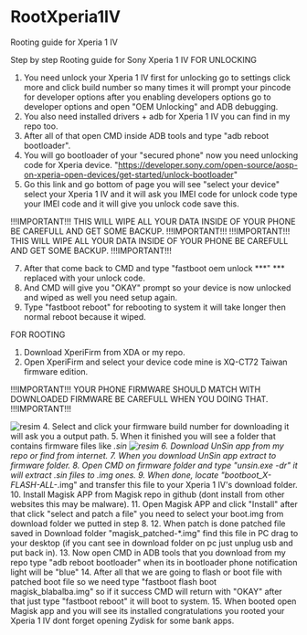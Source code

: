 # RootXperia1IV
Rooting guide for Xperia 1 IV

Step by step Rooting guide for Sony Xperia 1 IV
FOR UNLOCKING
1. You need unlock your Xperia 1 IV first for unlocking go to settings click more and click build number so many times it will prompt your pincode for developer options after you enabling developers options go to developer options and open "OEM Unlocking" and ADB debugging.
2. You also need installed drivers + adb for Xperia 1 IV you can find in my repo too.
3. After all of that open CMD inside ADB tools and type "adb reboot bootloader".
4. You will go bootloader of your "secured phone" now you need unlocking code for Xperia device.
"https://developer.sony.com/open-source/aosp-on-xperia-open-devices/get-started/unlock-bootloader"
5. Go this link and go bottom of page you will see "select your device" select your Xperia 1 IV and it will ask you IMEI code for unlock code type your IMEI code and it will give you unlock code save this.

!!!IMPORTANT!!!
THIS WILL WIPE ALL YOUR DATA INSIDE OF YOUR PHONE BE CAREFULL AND GET SOME BACKUP.
!!!IMPORTANT!!!
!!!IMPORTANT!!!
THIS WILL WIPE ALL YOUR DATA INSIDE OF YOUR PHONE BE CAREFULL AND GET SOME BACKUP.
!!!IMPORTANT!!!

7. After that come back to CMD and type "fastboot oem unlock ***" *** replaced with your unlock code.
8. And CMD will give you "OKAY" prompt so your device is now unlocked and wiped as well you need setup again.
9. Type "fastboot reboot" for rebooting to system it will take longer then normal reboot because it wiped.

FOR ROOTING

1. Download XperiFirm from XDA or my repo.
2. Open XperiFirm and select your device code mine is XQ-CT72 Taiwan firmware edition.
   
!!!IMPORTANT!!!
YOUR PHONE FIRMWARE SHOULD MATCH WITH DOWNLOADED FIRMWARE BE CAREFULL WHEN YOU DOING THAT.
!!!IMPORTANT!!!

![resim](https://github.com/radiosamurai/RootXperia1IV/assets/104136919/4076a3ad-3880-4c49-bb54-ffb7f40cf37b)
4. Select and click your firmware build number for downloading it will ask you a output path.
5. When it finished you will see a folder that contains firmware files like *.sin
 ![resim](https://github.com/radiosamurai/RootXperia1IV/assets/104136919/75291b37-ed15-45dd-8456-ec736a342691)
6. Download UnSin app from my repo or find from internet.
7. When you download UnSin app extract to firmware folder.
8. Open CMD on firmware folder and type "unsin.exe -dr" it will extract .sin files to .img ones.
9. When done, locate "bootboot_X-FLASH-ALL-*.img" and transfer this file to your Xperia 1 IV's download folder.
10. Install Magisk APP from Magisk repo in github (dont install from other websites this may be malware).
11. Open Magisk APP and click "Install" after that click "select and patch a file" you need to select your boot.img from download folder we putted in step 8.
12. When patch is done patched file saved in Download folder "magisk_patched-*.img" find this file in PC drag to your desktop (if you cant see in download folder on pc just unplug usb and put back in).
13. Now open CMD in ADB tools that you download from my repo type "adb reboot bootloader" when its in bootloader phone notification light will be "blue"
14. After all that we are going to flash or boot file with patched boot file so we need type "fastboot flash boot magisk_blabalba.img" so if it success CMD will return with "OKAY" after that just type "fastboot reboot" it will boot to system.
15. When booted open Magisk app and you will see its installed congratulations you rooted your Xperia 1 IV dont forget opening Zydisk for some bank apps.
